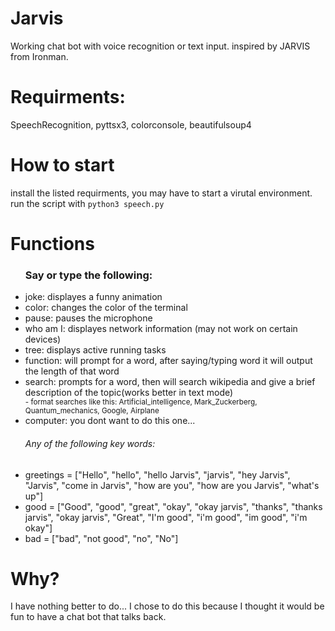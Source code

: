 # Jarvis
Working chat bot with voice recognition or text input. inspired by JARVIS from Ironman.

# Requirments: 
  SpeechRecognition, pyttsx3, colorconsole, beautifulsoup4

# How to start
  install the listed requirments, you may have to start a virutal environment.
  run the script with ```python3 speech.py``` 

# Functions
  <ul><h3>Say or type the following:</h3>
    <li>joke: displayes a funny animation</li>
    <li>color: changes the color of the terminal</li>
    <li>pause: pauses the microphone</li>
    <li>who am I: displayes network information (may not work on certain devices)</li>
    <li>tree: displays active running tasks</li>
    <li>function: will prompt for a word, after saying/typing word it will output the length of that word</li>
    <li>search: prompts for a word, then will search wikipedia and give a brief description of the topic(works better in text mode)</li>
      <small>- format searches like this: Artificial_intelligence, Mark_Zuckerberg, Quantum_mechanics, Google, Airplane</small>
    <li>computer: you dont want to do this one...</li>
    <h6>Any of the following key words:</h6>
      <li>greetings = ["Hello", "hello", "hello Jarvis", "jarvis", "hey Jarvis", "Jarvis", "come in Jarvis", "how are you", "how are you Jarvis", "what's up"]</li>
      <li>good = ["Good", "good", "great", "okay", "okay jarvis", "thanks", "thanks jarvis", "okay jarvis", "Great", "I'm good", "i'm good", "im good", "i'm okay"]</li>
      <li>bad = ["bad", "not good", "no", "No"]</li>
  </ul>

# Why?
  I have nothing better to do...
  I chose to do this because I thought it would be fun to have a chat bot that talks back.
  
